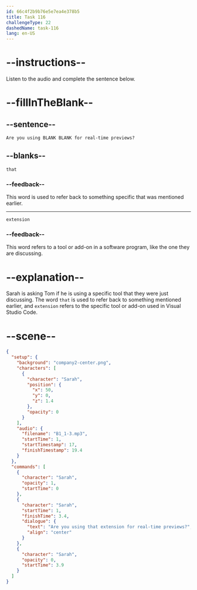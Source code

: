 ```yaml
---
id: 66c4f2b9b76e5e7ea4e378b5
title: Task 116
challengeType: 22
dashedName: task-116
lang: en-US
---
```


<!-- Audio Reference:
Sarah: Are you using that extension for real-time previews? -->

# --instructions--

Listen to the audio and complete the sentence below.

# --fillInTheBlank--

## --sentence--

`Are you using BLANK BLANK for real-time previews?`

## --blanks--

`that`

### --feedback--

This word is used to refer back to something specific that was mentioned earlier.

---

`extension`

### --feedback--

This word refers to a tool or add-on in a software program, like the one they are discussing.

# --explanation--

Sarah is asking Tom if he is using a specific tool that they were just discussing. The word `that` is used to refer back to something mentioned earlier, and `extension` refers to the specific tool or add-on used in Visual Studio Code.

# --scene--

```json
{
  "setup": {
    "background": "company2-center.png",
    "characters": [
      {
        "character": "Sarah",
        "position": {
          "x": 50,
          "y": 0,
          "z": 1.4
        },
        "opacity": 0
      }
    ],
    "audio": {
      "filename": "B1_1-3.mp3",
      "startTime": 1,
      "startTimestamp": 17,
      "finishTimestamp": 19.4
    }
  },
  "commands": [
    {
      "character": "Sarah",
      "opacity": 1,
      "startTime": 0
    },
    {
      "character": "Sarah",
      "startTime": 1,
      "finishTime": 3.4,
      "dialogue": {
        "text": "Are you using that extension for real-time previews?",
        "align": "center"
      }
    },
    {
      "character": "Sarah",
      "opacity": 0,
      "startTime": 3.9
    }
  ]
}
```
